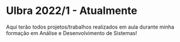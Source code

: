 # Ulbra 2022/1 - Atualmente
Aqui terão todos projetos/trabalhos realizados em aula durante minha formação em Análise e Desenvolvimento de Sistemas!
